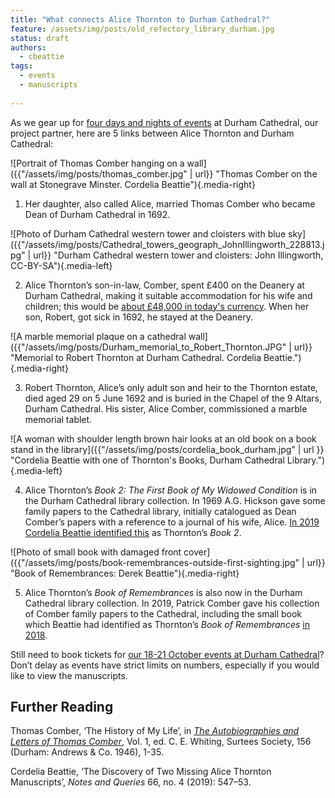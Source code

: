 ```yaml
---
title: "What connects Alice Thornton to Durham Cathedral?"
feature: /assets/img/posts/old_refectory_library_durham.jpg
status: draft
authors:
  - cbeattie
tags:
  - events
  - manuscripts
  
---
```

As we gear up for [four days and nights of events](https://thornton.kdl.kcl.ac.uk/posts/news/2023-07-26-durham-events-tickets-now-on-sale/) at Durham Cathedral, our project partner, here are 5 links between Alice Thornton and Durham Cathedral:

![Portrait of Thomas Comber hanging on a wall]({{"/assets/img/posts/thomas_comber.jpg" | url}} "Thomas Comber on the wall at Stonegrave Minster. Cordelia Beattie"){.media-right}

1.	Her daughter, also called Alice, married Thomas Comber who became Dean of Durham Cathedral in 1692. 

![Photo of Durham Cathedral western tower and cloisters with blue sky]({{"/assets/img/posts/Cathedral_towers_geograph_JohnIllingworth_228813.jpg" | url}} "Durham Cathedral western tower and cloisters: John Illingworth, CC-BY-SA"){.media-left}

2.	Alice Thornton’s son-in-law, Comber, spent £400 on the Deanery at Durham Cathedral, making it suitable accommodation for his wife and children; this would be [about £48,000 in today's currency](https://www.nationalarchives.gov.uk/currency/). When her son, Robert, got sick in 1692, he stayed at the Deanery. 

![A marble memorial plaque on a cathedral wall]({{"/assets/img/posts/Durham_memorial_to_Robert_Thornton.JPG" | url}} "Memorial to Robert Thornton at Durham Cathedral. Cordelia Beattie."){.media-right}

3.	Robert Thornton, Alice’s only adult son and heir to the Thornton estate, died aged 29 on 5 June 1692 and is buried in the Chapel of the 9 Altars, Durham Cathedral. His sister, Alice Comber, commissioned a marble memorial tablet. 

![A woman with shoulder length brown hair looks at an old book on a book stand in the library]({{"/assets/img/posts/cordelia_book_durham.jpg" | url }} "Cordelia Beattie with one of Thornton's Books, Durham Cathedral Library."){.media-left}

4.	Alice Thornton’s *Book 2: The First Book of My Widowed Condition* is in the Durham Cathedral library collection. In 1969 A.G. Hickson gave some family papers to the Cathedral library, initially catalogued as Dean Comber’s papers with a reference to a journal of his wife, Alice. [In 2019 Cordelia Beattie identified this](https://thornton.kdl.kcl.ac.uk/posts/blog/2022-06-23-two-missing-thornton-manuscripts/) as Thornton’s *Book 2*.

![Photo of small book with damaged front cover]({{"/assets/img/posts/book-remembrances-outside-first-sighting.jpg" | url}} "Book of Remembrances: Derek Beattie"){.media-right}

5.	Alice Thornton’s *Book of Remembrances* is also now in the Durham Cathedral library collection. In 2019, Patrick Comber gave his collection of Comber family papers to the Cathedral, including the small book which Beattie had identified as Thornton’s *Book of Remembrances* [in 2018](https://thornton.kdl.kcl.ac.uk/posts/blog/2022-06-23-two-missing-thornton-manuscripts/).

Still need to book tickets for [our 18-21 October events at Durham Cathedral](https://thornton.kdl.kcl.ac.uk/posts/news/2023-07-26-durham-events-tickets-now-on-sale/)? Don’t delay as events have strict limits on numbers, especially if you would like to view the manuscripts. 

## Further Reading

Thomas Comber, ‘The History of My Life’, in [*The Autobiographies and Letters of Thomas Comber*](https://archive.org/details/thomascomber156/), Vol. 1, ed. C. E. Whiting, Surtees Society, 156 (Durham: Andrews & Co. 1946), 1-35.

Cordelia Beattie, ‘The Discovery of Two Missing Alice Thornton Manuscripts’, *Notes and Queries* 66, no. 4 (2019): 547–53.

